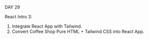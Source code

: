 DAY 29

React Intro 3:
1. Integrate React App with Tailwind.
2. Convert Coffee Shop Pure HTML + Tailwind CSS into React App.